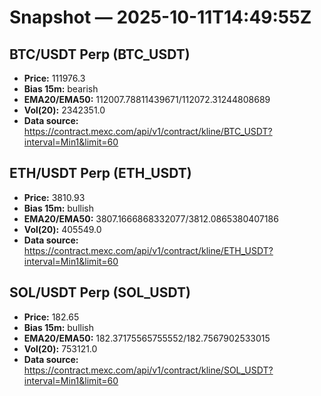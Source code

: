 # Snapshot — 2025-10-11T14:49:55Z

## BTC/USDT Perp (BTC_USDT)
- **Price:** 111976.3
- **Bias 15m:** bearish
- **EMA20/EMA50:** 112007.78811439671/112072.31244808689
- **Vol(20):** 2342351.0
- **Data source:** https://contract.mexc.com/api/v1/contract/kline/BTC_USDT?interval=Min1&limit=60

## ETH/USDT Perp (ETH_USDT)
- **Price:** 3810.93
- **Bias 15m:** bullish
- **EMA20/EMA50:** 3807.1666868332077/3812.0865380407186
- **Vol(20):** 405549.0
- **Data source:** https://contract.mexc.com/api/v1/contract/kline/ETH_USDT?interval=Min1&limit=60

## SOL/USDT Perp (SOL_USDT)
- **Price:** 182.65
- **Bias 15m:** bullish
- **EMA20/EMA50:** 182.37175565755552/182.7567902533015
- **Vol(20):** 753121.0
- **Data source:** https://contract.mexc.com/api/v1/contract/kline/SOL_USDT?interval=Min1&limit=60
